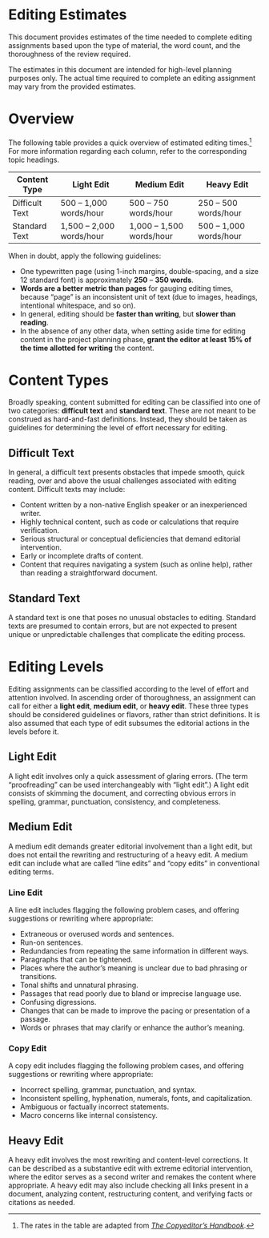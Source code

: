 # Editing Estimates

This document provides estimates of the time needed to complete editing assignments based upon the type of material, the word count, and the thoroughness of the review required.

The estimates in this document are intended for high-level planning purposes only. The actual time required to complete an editing assignment may vary from the provided estimates.


# Overview

The following table provides a quick overview of estimated editing times.[^1] For more information regarding each column, refer to the corresponding topic headings.

| **Content Type** | **Light Edit**           | **Medium Edit**          | **Heavy Edit**         |
|------------------|--------------------------|--------------------------|------------------------|
| Difficult Text   | 500 – 1,000 words/hour   | 500 – 750 words/hour     | 250 – 500 words/hour   |
| Standard Text    | 1,500 – 2,000 words/hour | 1,000 – 1,500 words/hour | 500 – 1,000 words/hour |

When in doubt, apply the following guidelines:

* One typewritten page (using 1-inch margins, double-spacing, and a size 12 standard font) is approximately **250** – **350 words**.
* **Words are a better metric than pages** for gauging editing times, because “page” is an inconsistent unit of text (due to images, headings, intentional whitespace, and so on).
* In general, editing should be **faster than writing**, but **slower than reading**.
* In the absence of any other data, when setting aside time for editing content in the project planning phase, **grant the editor at least 15% of the time allotted for writing** the content.


# Content Types

Broadly speaking, content submitted for editing can be classified into one of two categories: **difficult text** and **standard text**. These are not meant to be construed as hard-and-fast definitions. Instead, they should be taken as guidelines for determining the level of effort necessary for editing.


## Difficult Text

In general, a difficult text presents obstacles that impede smooth, quick reading, over and above the usual challenges associated with editing content. Difficult texts may include:

* Content written by a non-native English speaker or an inexperienced writer.
* Highly technical content, such as code or calculations that require verification.
* Serious structural or conceptual deficiencies that demand editorial intervention.
* Early or incomplete drafts of content.
* Content that requires navigating a system (such as online help), rather than reading a straightforward document.


## Standard Text

A standard text is one that poses no unusual obstacles to editing. Standard texts are presumed to contain errors, but are not expected to present unique or unpredictable challenges that complicate the editing process.


# Editing Levels

Editing assignments can be classified according to the level of effort and attention involved. In ascending order of thoroughness, an assignment can call for either a **light edit**, **medium edit**, or **heavy edit**. These three types should be considered guidelines or flavors, rather than strict definitions. It is also assumed that each type of edit subsumes the editorial actions in the levels before it.


## Light Edit

A light edit involves only a quick assessment of glaring errors. (The term “proofreading” can be used interchangeably with “light edit”.) A light edit consists of skimming the document, and correcting obvious errors in spelling, grammar, punctuation, consistency, and completeness.


## Medium Edit

A medium edit demands greater editorial involvement than a light edit, but does not entail the rewriting and restructuring of a heavy edit. A medium edit can include what are called “line edits” and “copy edits” in conventional editing terms.


### Line Edit

A line edit includes flagging the following problem cases, and offering suggestions or rewriting where appropriate:

* Extraneous or overused words and sentences.
* Run-on sentences.
* Redundancies from repeating the same information in different ways.
* Paragraphs that can be tightened.
* Places where the author’s meaning is unclear due to bad phrasing or transitions.
* Tonal shifts and unnatural phrasing.
* Passages that read poorly due to bland or imprecise language use.
* Confusing digressions.
* Changes that can be made to improve the pacing or presentation of a passage.
* Words or phrases that may clarify or enhance the author’s meaning.


### Copy Edit

A copy edit includes flagging the following problem cases, and offering suggestions or rewriting where appropriate:

* Incorrect spelling, grammar, punctuation, and syntax.
* Inconsistent spelling, hyphenation, numerals, fonts, and capitalization.
* Ambiguous or factually incorrect statements.
* Macro concerns like internal consistency.


## Heavy Edit

A heavy edit involves the most rewriting and content-level corrections. It can be described as a substantive edit with extreme editorial intervention, where the editor serves as a second writer and remakes the content where appropriate. A heavy edit may also include checking all links present in a document, analyzing content, restructuring content, and verifying facts or citations as needed.


[^1]: The rates in the table are adapted from *[The Copyeditor’s Handbook](https://www.ucpress.edu/book/9780520286726/the-copyeditors-handbook)*.
